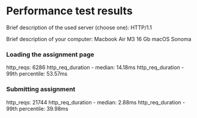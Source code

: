 # Performance test results

Brief description of the used server (choose one): HTTP/1.1

Brief description of your computer: Macbook Air M3 16 Gb macOS Sonoma

### Loading the assignment page

http_reqs: 6286
http_req_duration - median: 14.18ms
http_req_duration - 99th percentile: 53.57ms


### Submitting assignment

http_reqs: 21744
http_req_duration - median: 2.88ms
http_req_duration - 99th percentile: 39.98ms
